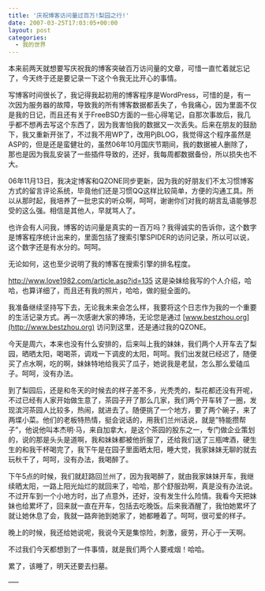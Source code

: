 ```yaml
---
title: '庆祝博客访问量过百万!梨园之行!'
date: 2007-03-25T17:03:05+00:00
layout: post
categories:
  - 我的世界
---
```


本来前两天就想要写庆祝我的博客突破百万访问量的文章，可惜一直忙着就忘记了，今天终于还是要记录一下这个令我无比开心的事情。

写博客时间很长了，我记得我起初用的博客程序是WordPress，可惜的是，有一次因为服务器的故障，导致我的所有博客数据都丢失了，令我痛心，因为里面不仅是我的日记，而且还有关于FreeBSD方面的一些心得笔记，自那次事故后，我几乎都不想再去写这个东西了，因为我害怕我的数据又一次丢失。后来在朋友的鼓励下，我又重新开张了，不过我不用WP了，改用PjBLOG，我觉得这个程序虽然是ASP的，但是还是蛮健壮的，虽然06年10月国庆节期间，我的数据被人删除了，那也是因为我乱安装了一些插件导致的，还好，我每周都数据备份，所以损失也不大。

06年11月13日，我决定博客和QZONE同步更新，因为我的好朋友们不太习惯博客方式的留言评论系统，毕竟他们还是习惯QQ这样比较简单，方便的沟通工具。所以从那时起，我培养了一批忠实的听众啊，呵呵，谢谢你们对我的胡言乱语能够忍受的这么强。相信是其他人，早就骂人了。

也许会有人问我，博客的访问量是真实的一百万吗？我得诚实的告诉你，这个数字是博客程序统计出来的，里面包括了搜索引擎SPIDER的访问记录，所以可以说，这个数字还是有水分的。呵呵。

无论如何，这也至少说明了我的博客在搜索引擎的排名程度。
<!--more-->
<http://www.love1982.com/article.asp?id=135> 这是染妹给我写的个人介绍，哈哈，也算详细了，而且还有我的照片，哈哈，做的挺全面的。

我准备继续坚持写下去，无论我未来会怎么样，我要将这个日志作为我的一个重要的生活记录方式。再一次感谢大家的捧场，无论您是通过 [www.bestzhou.org](http://www.bestzhou.org) 访问到这里，还是通过我的QZONE。

今天是周六，本来也没有什么安排的，后来叫上我的妹妹，我们两个人开车去了梨园，晒晒太阳，喝喝茶，调戏一下调皮的太阳，呵呵。我们出发就已经迟了，随便买了点水啊，吃的啊，妹妹特地给我买了瓜子，她说我是老鼠，怎么那么爱磕瓜子。呵呵，没有办法。

到了梨园后，还是和冬天的时候去的样子差不多，光秃秃的，梨花都还没有开呢，不过已经有人家开始做生意了，茶园子开了那么几家，我们两个开车转了一圈，发现滨河茶园人比较多，热闹，就进去了。随便挑了一个地方，要了两个碗子，来了两堞小菜。他们的老板特热情，挺会说话的，用我们兰州话说，就是”特能攒帮子”，他说他叫本杰明·马，来自加拿大，是这个茶园的股东之一，专门做企业策划的，说的那是头头是道啊，我和妹妹都被他折服了，还给我们送了三瓶啤酒，硬生生的和我干杯喝完了，我下午是在园子里面晒太阳，睡大觉，我家妹妹无聊的就去玩秋千了，呵呵，没有办法，我喝醉了。

下午5点的时候，我们就赶路回兰州了，因为我喝醉了，就由我家妹妹开车，我继续晒太阳，一路上阳光灿烂的就回来了，哈哈，那个舒服劲啊，真是没有办法说。不过开车到一个小地方时，出了点意外，还好，没有发生什么险情。我看今天把妹妹也给累坏了，回来就一直在开车，包括去吃晚饭。后来我酒醒了，我怕她累坏了就让她休息了会，我就一路奔驰到她家了，她都睡着了。呵呵，很可爱的样子。

晚上的时候，我还给她说呢，我说今天是集惊险，刺激，疲劳，开心于一天啊。

不过我们今天都想到了一件事情，就是我们两个人要戒烟！哈哈。

累了，该睡了，明天还要去扫墓。

—–